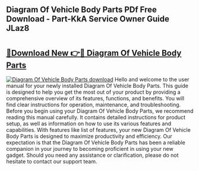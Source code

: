 ## Diagram Of Vehicle Body Parts PDf Free Download - Part-KkA Service Owner Guide JLaz8

# <h2><a href="http://dfl8v93.blite.top/?on=Diagram+Of+Vehicle+Body+Parts">🔗Download New 👉🔴 Diagram Of Vehicle Body Parts</a></h2>

[![Diagram Of Vehicle Body Parts download](https://i.imgur.com/lujVjoI.png)](http://dfl8v93.blite.top/?on=Diagram+Of+Vehicle+Body+Parts)
Hello and welcome to the user manual for your newly installed Diagram Of Vehicle Body Parts. This guide is designed to help you get the most out of your product by providing a comprehensive overview of its features, functions, and benefits. You will find clear instructions for operation, maintenance, and troubleshooting. Before you begin using your Diagram Of Vehicle Body Parts, we recommend reading this manual carefully. It contains detailed instructions for product setup, as well as information on how to use its various features and capabilities. With features like list of features, your new Diagram Of Vehicle Body Parts is designed to maximize productivity and efficiency. Our expectation is that the Diagram Of Vehicle Body Parts has been a reliable companion in your journey to becoming proficient in using your new gadget. Should you need any assistance or clarification, please do not hesitate to contact our support team.

